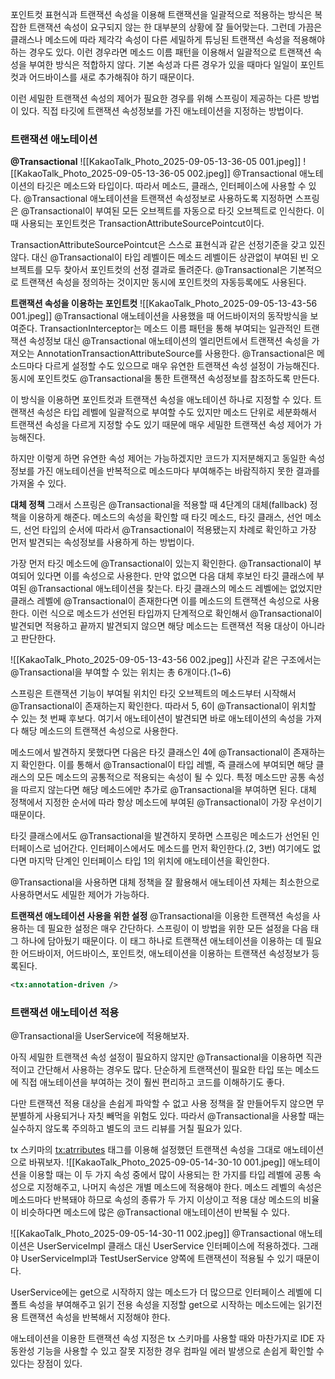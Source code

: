 포인트컷 표현식과 트랜잭션 속성을 이용해 트랜잭션을 일괄적으로 적용하는 방식은 복잡한 트랜잭션 속성이 요구되지 않는 한 대부분의 상황에 잘 들어맞는다. 그런데 가끔은 클래스나 메소드에 따라 제각각 속성이 다른 세밀하게 튜닝된 트랜잭션 속성을 적용해야 하는 경우도 있다. 이런 경우라면 메소드 이름 패턴을 이용해서 일괄적으로 트랜잭션 속성을 부여한 방식은 적합하지 않다.  기본 속성과 다른 경우가 있을 때마다 일일이 포인트컷과 어드바이스를 새로 추가해줘야 하기 때문이다.

이런 세밀한 트랜잭션 속성의 제어가 필요한 경우를 위해 스프링이 제공하는 다른 방법이 있다.
직접 타깃에 트랜잭션 속성정보를 가진 애노테이션을 지정하는 방법이다.

### 트랜잭션 애노테이션

**@Transactional**
![[KakaoTalk_Photo_2025-09-05-13-36-05 001.jpeg]]
![[KakaoTalk_Photo_2025-09-05-13-36-05 002.jpeg]]
@Transactional 애노테이션의 타깃은 메소드와 타입이다. 따라서 메소드, 클래스, 인터페이스에 사용할 수 있다. @Transactional 애노테이션을 트랜잭션 속성정보로 사용하도록 지정하면 스프링은 @Transactional이 부여된 모든 오브젝트를 자동으로 타깃 오브젝트로 인식한다. 이때 사용되는 포인트컷은 TransactionAttributeSourcePointcut이다.

TransactionAttributeSourcePointcut은 스스로 표현식과 같은 선정기준을 갖고 있진 않다. 대신 @Transactional이 타입 레벨이든 메소드 레벨이든 상관없이 부여된 빈 오브젝트를 모두 찾아서 포인트컷의 선정 결과로 돌려준다.
@Transactional은 기본적으로 트랜잭션 속성을 정의하는 것이지만 동시에 포인트컷의 자동등록에도 사용된다.

**트랜잭션 속성을 이용하는 포인트컷**
![[KakaoTalk_Photo_2025-09-05-13-43-56 001.jpeg]]
@Transactional 애노테이션을 사용했을 때 어드바이저의 동작방식을 보여준다.
TransactionInterceptor는 메소드 이름 패턴을 통해 부여되는 일관적인 트랜잭션 속성정보 대신 @Transactional 애노테이션의 엘리먼트에서 트랜잭션 속성을 가져오는 AnnotationTransactionAttributeSource를 사용한다.
@Transactional은 메소드마다 다르게 설정할 수도 있으므로 매우 유연한 트랜잭션 속성 설정이 가능해진다.
동시에 포인트컷도 @Transactional을 통한 트랜잭션 속성정보를 참조하도록 만든다.

이 방식을 이용하면 포인트컷과 트랜잭션 속성을 애노테이션 하나로 지정할 수 있다.
트랜잭션 속성은 타입 레벨에 일괄적으로 부여할 수도 있지만 메소드 단위로 세분화해서 트랜잭션 속성을 다르게 지정할 수도 있기 때문에 매우 세밀한 트랜잭션 속성 제어가 가능해진다.

하지만 이렇게 하면 유연한 속성 제어는 가능하겠지만 코드가 지저분해지고 동일한 속성 정보를 가진 애노테이션을 반복적으로 메소드마다 부여해주는 바람직하지 못한 결과를 가져올 수 있다.

**대체 정책**
그래서 스프링은 @Transactional을 적용할 때 4단계의 대체(fallback) 정책을 이용하게 해준다.
메소드의 속성을 확인할 때 타깃 메소드, 타깃 클래스, 선언 메소드, 선언 타입의 순서에 따라서 @Transactional이 적용됐는지 차례로 확인하고 가장 먼저 발견되는 속성정보를 사용하게 하는 방법이다.

가장 먼저 타깃 메소드에 @Transactional이 있는지 확인한다. @Transactional이 부여되어 있다면 이를 속성으로 사용한다.
만약 없으면 다음 대체 후보인 타깃 클래스에 부여된 @Transactional 애노테이션을 찾는다. 타깃 클래스의 메소드 레벨에는 없었지만 클래스 레벨에 @Transactional이 존재한다면 이를 메소드의 트랜잭션 속성으로 사용한다.
이런 식으로 메소드가 선언된 타입까지 단계적으로 확인해서 @Transactional이 발견되면 적용하고 끝까지 발견되지 않으면 해당 메소드는 트랜잭션 적용 대상이 아니라고 판단한다.

![[KakaoTalk_Photo_2025-09-05-13-43-56 002.jpeg]]
사진과 같은 구조에서는 @Transactional을 부여할 수 있는 위치는 총 6개이다.(1~6)

스프링은 트랜잭션 기능이 부여될 위치인 타깃 오브젝트의 메소드부터 시작해서 @Transactional이 존재하는지 확인한다.
따라서 5, 6이 @Transactional이 위치할 수 있는 첫 번째 후보다. 여기서 애노테이션이 발견되면 바로 애노테이션의 속성을 가져다 해당 메소드의 트랜잭션 속성으로 사용한다.

메소드에서 발견하지 못했다면 다음은 타깃 클래스인 4에 @Transactional이 존재하는지 확인한다. 이를 통해서 @Transactional이 타입 레벨, 즉 클래스에 부여되면 해당 클래스의 모든 메소드의 공통적으로 적용되는 속성이 될 수 있다.
특정 메소드만 공통 속성을 따르지 않는다면 해당 메소드에만 추가로 @Transactional을 부여하면 된다. 대체 정책에서 지정한 순서에 따라 항상 메소드에 부여된 @Transactional이 가장 우선이기 때문이다.

타깃 클래스에서도 @Transactional을 발견하지 못하면 스프링은 메소드가 선언된 인터페이스로 넘어간다.
인터페이스에서도 메소드를 먼저 확인한다.(2, 3번)
여기에도 없다면 마지막 단계인 인터페이스 타입 1의 위치에 애노테이션을 확인한다.

@Transactional을 사용하면 대체 정책을 잘 활용해서 애노테이션 자체는 최소한으로 사용하면서도 세밀한 제어가 가능하다.

**트랜잭션 애노테이션 사용을 위한 설정**
@Transactional을 이용한 트랜잭션 속성을 사용하는 데 필요한 설정은 매우 간단하다.
스프링이 이 방법을 위한 모든 설정을 다음 태그 하나에 담아뒀기 때문이다. 이 태그 하나로 트랜잭션 애노테이션을 이용하는 데 필요한 어드바이저, 어드바이스, 포인트컷, 애노테이션을 이용하는 트랜잭션 속성정보가 등록된다.

```xml
<tx:annotation-driven />
```

### 트랜잭션 애노테이션 적용
@Transactional을 UserService에 적용해보자.

아직 세밀한 트랜잭션 속성 설정이 필요하지 않지만 @Transactional을 이용하면 직관적이고 간단해서 사용하는 경우도 많다.
단순하게 트랜잭션이 필요한 타입 또는 메소드에 직접 애노테이션을 부여하는 것이 훨씬 편리하고 코드를 이해하기도 좋다.

다만 트랜잭션 적용 대상을 손쉽게 파악할 수 없고 사용 정책을 잘 만들어두지 않으면 무분별하게 사용되거나 자칫 빼먹을 위험도 있다.
따라서 @Transactional을 사용할 때는 실수하지 않도록 주의하고 별도의 코드 리뷰를 거칠 필요가 있다.

tx 스키마의 <tx:atrributes> 태그를 이용해 설정했던 트랜잭션 속성을 그대로 애노테이션으로 바꿔보자.
![[KakaoTalk_Photo_2025-09-05-14-30-10 001.jpeg]]
애노테이션을 이용할 때는 이 두 가지 속성 중에서 많이 사용되는 한 가지를 타입 레벨에 공통 속성으로 지정해주고, 나머지 속성은 개별 메소드에 적용해야 한다. 메소드 레벨의 속성은 메소드마다 반복돼야 하므로 속성의 종류가 두 가지 이상이고 적용 대상 메소드의 비율이 비슷하다면 메소드에 많은 @Transactional 애노테이션이 반복될 수 있다.

![[KakaoTalk_Photo_2025-09-05-14-30-11 002.jpeg]]
@Transactional 애노테이션은 UserServiceImpl 클래스 대신 UserService 인터페이스에 적용하겠다.
그래야 UserServiceImpl과 TestUserService 양쪽에 트랜잭션이 적용될 수 있기 때문이다.

UserService에는 get으로 시작하지 않는 메소드가 더 많으므로 인터페이스 레벨에 디폴트 속성을 부여해주고 읽기 전용 속성을 지정할 get으로 시작하는 메소드에는 읽기전용 트랜잭션 속성을 반복해서 지정해야 한다.

애노테이션을 이용한 트랜잭션 속성 지정은 tx 스키마를 사용할 때와 마찬가지로 IDE 자동완성 기능을 사용할 수 있고 잘못 지정한 경우 컴파일 에러 발생으로 손쉽게 확인할 수 있다는 장점이 있다.